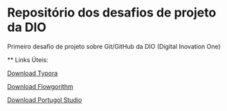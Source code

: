 # Repositório dos desafios de projeto da DIO
Primeiro desafio de projeto sobre Git/GitHub da DIO (Digital Inovation One)

** Links Úteis: 

[Download Typora](https://typora.io/) 

[Download Flowgorithm](http://www.flowgorithm.org/download/index.html) 

[Download Portugol Studio](http://lite.acad.univali.br/portugol/) 
